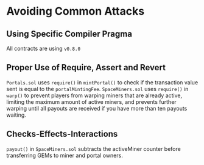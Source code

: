 # Avoiding Common Attacks

## Using Specific Compiler Pragma

All contracts are using `v0.8.0`

## Proper Use of Require, Assert and Revert 

`Portals.sol` uses `require()` in `mintPortal()` to check if the transaction value sent is equal to the `portalMintingFee`.
`SpaceMiners.sol` uses `require()` in `warp()` to prevent players from warping miners that are already active, limiting the maximum amount of active miners, and prevents further warping until all payouts are received if you have more than ten payouts waiting.

## Checks-Effects-Interactions

`payout()` in `SpaceMiners.sol` subtracts the activeMiner counter before transferring GEMs to miner and portal owners.